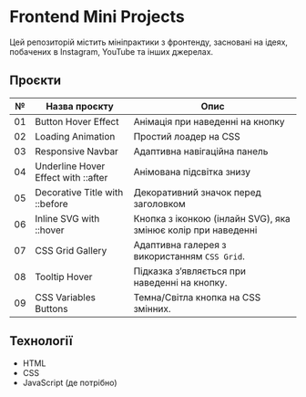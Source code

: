 # Frontend Mini Projects

Цей репозиторій містить мініпрактики з фронтенду, засновані на ідеях, побачених в Instagram, YouTube та інших джерелах.

## Проєкти

| №  | Назва проєкту              | Опис                          |
|----|----------------------------|-------------------------------|
| 01 | Button Hover Effect        | Анімація при наведенні на кнопку |
| 02 | Loading Animation          | Простий лоадер на CSS        |
| 03 | Responsive Navbar          | Адаптивна навігаційна панель |
| 04 | Underline Hover Effect with ::after | Анімована підсвітка знизу    |
| 05 | Decorative Title with ::before | Декоративний значок перед заголовком |
| 06 | Inline SVG with ::hover | Кнопка з іконкою (інлайн SVG), яка змінює колір при наведенні |
| 07 | CSS Grid Gallery | Адаптивна галерея з використанням `CSS Grid`. |
| 08 | Tooltip Hover | Підказка з’являється при наведенні на кнопку. |
| 09 | CSS Variables Buttons | Темна/Світла кнопка на CSS змінних. |

## Технології
- HTML
- CSS
- JavaScript (де потрібно)